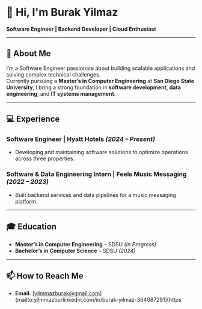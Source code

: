 # 👋 Hi, I'm Burak Yilmaz
**Software Engineer | Backend Developer | Cloud Enthusiast**

---

## 📖 About Me  
I’m a Software Engineer passionate about building scalable applications and solving complex technical challenges.  
Currently pursuing a **Master’s in Computer Engineering** at **San Diego State University**, I bring a strong foundation in **software development**, **data engineering**, and **IT systems management**.

---

## 💻 Experience  

### **Software Engineer | Hyatt Hotels** *(2024 – Present)*  
- Developing and maintaining software solutions to optimize operations across three properties.  
 

### **Software & Data Engineering Intern | Feels Music Messaging** *(2022 – 2023)*  
- Built backend services and data pipelines for a music messaging platform.  

---

## 🎓 Education  
- **Master’s in Computer Engineering** – SDSU *(In Progress)*  
- **Bachelor’s in Computer Science** – SDSU *(2024)*  

---

## 📫 How to Reach Me  
- **Email:** [yilmmazburak@gmail.com](mailto:yilmmazburlinkedin.com/in/burak-yilmaz-364087291](https
